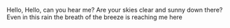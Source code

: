 Hello, Hello, can you hear me?
Are your skies clear and sunny down there?
Even in this rain the breath of the breeze is reaching me here

